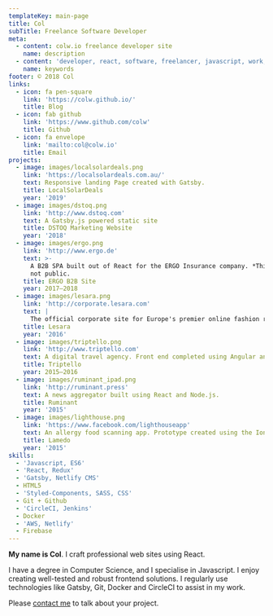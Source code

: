 ```yaml
---
templateKey: main-page
title: Col
subTitle: Freelance Software Developer
meta:
  - content: colw.io freelance developer site
    name: description
  - content: 'developer, react, software, freelancer, javascript, work, jobs'
    name: keywords
footer: © 2018 Col
links:
  - icon: fa pen-square
    link: 'https://colw.github.io/'
    title: Blog
  - icon: fab github
    link: 'https://www.github.com/colw'
    title: Github
  - icon: fa envelope
    link: 'mailto:col@colw.io'
    title: Email
projects:
  - image: images/localsolardeals.png
    link: 'https://localsolardeals.com.au/'
    text: Responsive landing Page created with Gatsby.
    title: LocalSolarDeals
    year: '2019'
  - image: images/dstoq.png
    link: 'http://www.dstoq.com'
    text: A Gatsby.js powered static site
    title: DSTOQ Marketing Website
    year: '2018'
  - image: images/ergo.png
    link: 'http://www.ergo.de'
    text: >-
      A B2B SPA built out of React for the ERGO Insurance company. *This site is
      not public.
    title: ERGO B2B Site
    year: 2017–2018
  - image: images/lesara.png
    link: 'http://corporate.lesara.com'
    text: |
      The official corporate site for Europe's premier online fashion retailer.
    title: Lesara
    year: '2016'
  - image: images/triptello.png
    link: 'http://www.triptello.com'
    text: A digital travel agency. Front end completed using Angular and Bootstrap.
    title: Triptello
    year: 2015–2016
  - image: images/ruminant_ipad.png
    link: 'http://ruminant.press'
    text: A news aggregator built using React and Node.js.
    title: Ruminant
    year: '2015'
  - image: images/lighthouse.png
    link: 'https://www.facebook.com/lighthouseapp'
    text: An allergy food scanning app. Prototype created using the Ionic Framework.
    title: Lamedo
    year: '2015'
skills:
  - 'Javascript, ES6'
  - 'React, Redux'
  - 'Gatsby, Netlify CMS'
  - HTML5
  - 'Styled-Components, SASS, CSS'
  - Git + Github
  - 'CircleCI, Jenkins'
  - Docker
  - 'AWS, Netlify'
  - Firebase
---
```

**My name is Col**. I craft professional web sites using React.

I have a degree in Computer Science, and I specialise in Javascript. I enjoy creating well-tested and  robust frontend solutions. I regularly use technologies like Gatsby, Git, Docker and CircleCI to assist in my work.

Please [contact me](mailto:col@colw.io) to talk about your project.
